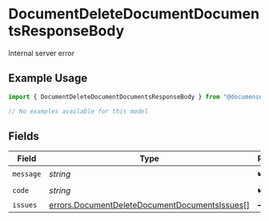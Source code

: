 # DocumentDeleteDocumentDocumentsResponseBody

Internal server error

## Example Usage

```typescript
import { DocumentDeleteDocumentDocumentsResponseBody } from "@documenso/sdk-typescript/models/errors";

// No examples available for this model
```

## Fields

| Field                                                                                                          | Type                                                                                                           | Required                                                                                                       | Description                                                                                                    |
| -------------------------------------------------------------------------------------------------------------- | -------------------------------------------------------------------------------------------------------------- | -------------------------------------------------------------------------------------------------------------- | -------------------------------------------------------------------------------------------------------------- |
| `message`                                                                                                      | *string*                                                                                                       | :heavy_check_mark:                                                                                             | N/A                                                                                                            |
| `code`                                                                                                         | *string*                                                                                                       | :heavy_check_mark:                                                                                             | N/A                                                                                                            |
| `issues`                                                                                                       | [errors.DocumentDeleteDocumentDocumentsIssues](../../models/errors/documentdeletedocumentdocumentsissues.md)[] | :heavy_minus_sign:                                                                                             | N/A                                                                                                            |